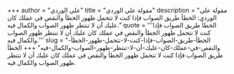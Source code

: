+++
author = "علي الوردي"
title = "مقولة علي الوردي"
description = "مقولة علي الوردي: الخطأ طريق الصواب فإذا كنت لا تتحمل ظهور الخطأ والنقص في عملك كان عليك أن لا تنتظر ظهور الصواب والكمال فيه."
quote = '''الخطأ طريق الصواب فإذا كنت لا تتحمل ظهور الخطأ والنقص في عملك كان عليك أن لا تنتظر ظهور الصواب والكمال فيه.''' 
slug = "الخطأ-طريق-الصواب-فإذا-كنت-لا-تتحمل-ظهور-الخطأ-والنقص-في-عملك-كان-عليك-أن-لا-تنتظر-ظهور-الصواب-والكمال-فيه"
+++
الخطأ طريق الصواب فإذا كنت لا تتحمل ظهور الخطأ والنقص في عملك كان عليك أن لا تنتظر ظهور الصواب والكمال فيه.
